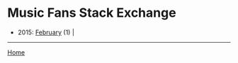 # Music Fans Stack Exchange

  * 2015: 
      [February](./music-fans-stack-exchange-2015-02.md) (1) | 

----

[Home](../)
